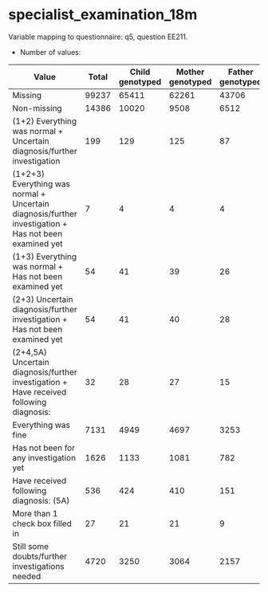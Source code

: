 # specialist_examination_18m
Variable mapping to questionnaire: q5, question EE211.
- Number of values:

| Value | Total | Child genotyped | Mother genotyped | Father genotyped |
| ----- | ----- | --------------- | ---------------- | ---------------- |
| Missing | 99237 | 65411 | 62261 | 43706 |
| Non-missing | 14386 | 10020 | 9508 | 6512 |
| (1+2) Everything was normal + Uncertain diagnosis/further investigation | 199 | 129 | 125 |87 |
| (1+2+3) Everything was normal + Uncertain diagnosis/further investigation + Has not been examined yet | 7 | 4 | 4 |4 |
| (1+3) Everything was normal + Has not been examined yet | 54 | 41 | 39 |26 |
| (2+3) Uncertain diagnosis/further investigation + Has not been examined yet | 54 | 41 | 40 |28 |
| (2+4,5A) Uncertain diagnosis/further investigation + Have received following diagnosis: | 32 | 28 | 27 |15 |
| Everything was fine | 7131 | 4949 | 4697 |3253 |
| Has not been for any investigation yet | 1626 | 1133 | 1081 |782 |
| Have received following diagnosis: (5A) | 536 | 424 | 410 |151 |
| More than 1 check box filled in | 27 | 21 | 21 |9 |
| Still some doubts/further investigations needed | 4720 | 3250 | 3064 |2157 |



